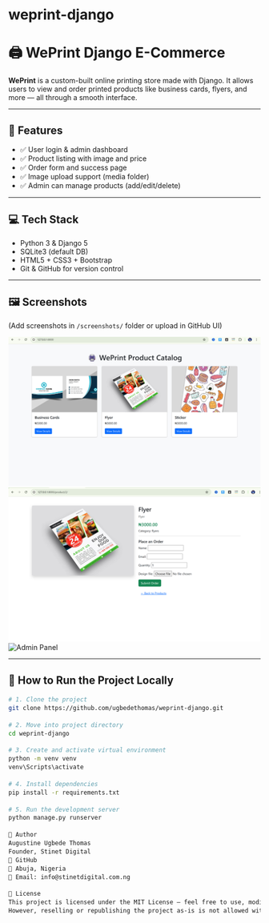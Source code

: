 # weprint-django
# 🖨️ WePrint Django E-Commerce

**WePrint** is a custom-built online printing store made with Django. It allows users to view and order printed products like business cards, flyers, and more — all through a smooth interface.

---

## 🔧 Features

- ✅ User login & admin dashboard
- ✅ Product listing with image and price
- ✅ Order form and success page
- ✅ Image upload support (media folder)
- ✅ Admin can manage products (add/edit/delete)

---

## 💻 Tech Stack

- Python 3 & Django 5
- SQLite3 (default DB)
- HTML5 + CSS3 + Bootstrap
- Git & GitHub for version control

---

## 🖼️ Screenshots

(Add screenshots in `/screenshots/` folder or upload in GitHub UI)

![Homepage](screenshots/homepage.png)
![Product Detail](screenshots/product-detail.png)
![Admin Panel](screenshots/admin.png)

---

## 🚀 How to Run the Project Locally

```bash
# 1. Clone the project
git clone https://github.com/ugbedethomas/weprint-django.git

# 2. Move into project directory
cd weprint-django

# 3. Create and activate virtual environment
python -m venv venv
venv\Scripts\activate

# 4. Install dependencies
pip install -r requirements.txt

# 5. Run the development server
python manage.py runserver

👤 Author
Augustine Ugbede Thomas
Founder, Stinet Digital
🔗 GitHub
📍 Abuja, Nigeria
📧 Email: info@stinetdigital.com.ng

📝 License
This project is licensed under the MIT License — feel free to use, modify, or build on it for learning or client demos.
However, reselling or republishing the project as-is is not allowed without permission.


